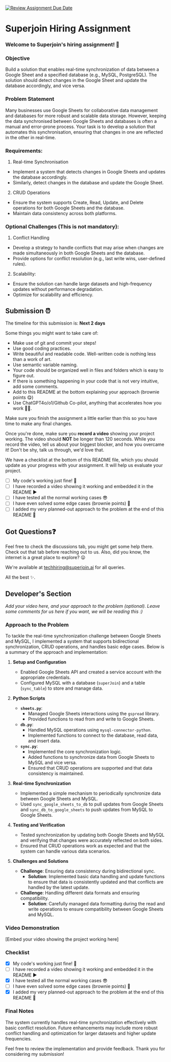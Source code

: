 [![Review Assignment Due Date](https://classroom.github.com/assets/deadline-readme-button-22041afd0340ce965d47ae6ef1cefeee28c7c493a6346c4f15d667ab976d596c.svg)](https://classroom.github.com/a/AHFn7Vbn)
# Superjoin Hiring Assignment

### Welcome to Superjoin's hiring assignment! 🚀

### Objective
Build a solution that enables real-time synchronization of data between a Google Sheet and a specified database (e.g., MySQL, PostgreSQL). The solution should detect changes in the Google Sheet and update the database accordingly, and vice versa.

### Problem Statement
Many businesses use Google Sheets for collaborative data management and databases for more robust and scalable data storage. However, keeping the data synchronised between Google Sheets and databases is often a manual and error-prone process. Your task is to develop a solution that automates this synchronisation, ensuring that changes in one are reflected in the other in real-time.

### Requirements:
1. Real-time Synchronisation
  - Implement a system that detects changes in Google Sheets and updates the database accordingly.
   - Similarly, detect changes in the database and update the Google Sheet.
  2.	CRUD Operations
   - Ensure the system supports Create, Read, Update, and Delete operations for both Google Sheets and the database.
   - Maintain data consistency across both platforms.
   
### Optional Challenges (This is not mandatory):
1. Conflict Handling
- Develop a strategy to handle conflicts that may arise when changes are made simultaneously in both Google Sheets and the database.
- Provide options for conflict resolution (e.g., last write wins, user-defined rules).
    
2. Scalability: 	
- Ensure the solution can handle large datasets and high-frequency updates without performance degradation.
- Optimize for scalability and efficiency.

## Submission ⏰
The timeline for this submission is: **Next 2 days**

Some things you might want to take care of:
- Make use of git and commit your steps!
- Use good coding practices.
- Write beautiful and readable code. Well-written code is nothing less than a work of art.
- Use semantic variable naming.
- Your code should be organized well in files and folders which is easy to figure out.
- If there is something happening in your code that is not very intuitive, add some comments.
- Add to this README at the bottom explaining your approach (brownie points 😋)
- Use ChatGPT4o/o1/Github Co-pilot, anything that accelerates how you work 💪🏽. 

Make sure you finish the assignment a little earlier than this so you have time to make any final changes.

Once you're done, make sure you **record a video** showing your project working. The video should **NOT** be longer than 120 seconds. While you record the video, tell us about your biggest blocker, and how you overcame it! Don't be shy, talk us through, we'd love that.

We have a checklist at the bottom of this README file, which you should update as your progress with your assignment. It will help us evaluate your project.

- [ ] My code's working just fine! 🥳
- [ ] I have recorded a video showing it working and embedded it in the README ▶️
- [ ] I have tested all the normal working cases 😎
- [ ] I have even solved some edge cases (brownie points) 💪
- [ ] I added my very planned-out approach to the problem at the end of this README 📜

## Got Questions❓
Feel free to check the discussions tab, you might get some help there. Check out that tab before reaching out to us. Also, did you know, the internet is a great place to explore? 😛

We're available at techhiring@superjoin.ai for all queries. 

All the best ✨.

## Developer's Section
*Add your video here, and your approach to the problem (optional). Leave some comments for us here if you want, we will be reading this :)*

### Approach to the Problem

To tackle the real-time synchronization challenge between Google Sheets and MySQL, I implemented a system that supports bidirectional synchronization, CRUD operations, and handles basic edge cases. Below is a summary of the approach and implementation:

1. **Setup and Configuration**
   - Enabled Google Sheets API and created a service account with the appropriate credentials.
   - Configured MySQL with a database (`superJoin`) and a table (`sync_table`) to store and manage data.

2. **Python Scripts**
   - **`sheets.py`**: 
     - Managed Google Sheets interactions using the `gspread` library.
     - Provided functions to read from and write to Google Sheets.
   - **`db.py`**:
     - Handled MySQL operations using `mysql-connector-python`.
     - Implemented functions to connect to the database, read data, and insert data.
   - **`sync.py`**:
     - Implemented the core synchronization logic.
     - Added functions to synchronize data from Google Sheets to MySQL and vice versa.
     - Ensured that CRUD operations are supported and that data consistency is maintained.

3. **Real-time Synchronization**
   - Implemented a simple mechanism to periodically synchronize data between Google Sheets and MySQL.
   - Used `sync_google_sheets_to_db` to pull updates from Google Sheets and `sync_db_to_google_sheets` to push updates from MySQL to Google Sheets.

4. **Testing and Verification**
   - Tested synchronization by updating both Google Sheets and MySQL and verifying that changes were accurately reflected on both sides.
   - Ensured that CRUD operations work as expected and that the system can handle various data scenarios.

5. **Challenges and Solutions**
   - **Challenge**: Ensuring data consistency during bidirectional sync.
     - **Solution**: Implemented basic data handling and update functions to ensure that data is consistently updated and that conflicts are handled by the latest update.
   - **Challenge**: Handling different data formats and ensuring compatibility.
     - **Solution**: Carefully managed data formatting during the read and write operations to ensure compatibility between Google Sheets and MySQL.

### Video Demonstration
[Embed your video showing the project working here]

### Checklist
- [x] My code's working just fine! 🥳
- [ ] I have recorded a video showing it working and embedded it in the README ▶️
- [x] I have tested all the normal working cases 😎
- [ ] I have even solved some edge cases (brownie points) 💪
- [x] I added my very planned-out approach to the problem at the end of this README 📜

### Final Notes
The system currently handles real-time synchronization effectively with basic conflict resolution. Future enhancements may include more robust conflict handling and optimization for larger datasets and higher update frequencies.

Feel free to review the implementation and provide feedback. Thank you for considering my submission!


